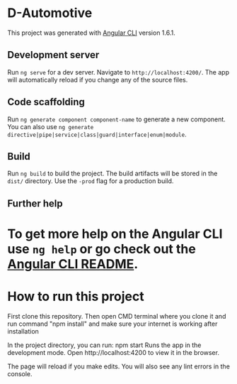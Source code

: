 # D-Automotive

This project was generated with [Angular CLI](https://github.com/angular/angular-cli) version 1.6.1.

## Development server

Run `ng serve` for a dev server. Navigate to `http://localhost:4200/`. The app will automatically reload if you change any of the source files.

## Code scaffolding

Run `ng generate component component-name` to generate a new component. You can also use `ng generate directive|pipe|service|class|guard|interface|enum|module`.

## Build

Run `ng build` to build the project. The build artifacts will be stored in the `dist/` directory. Use the `-prod` flag for a production build.

## Further help

# To get more help on the Angular CLI use `ng help` or go check out the [Angular CLI README](https://github.com/angular/angular-cli/blob/master/README.md).

# How to run this project

First clone this repository. Then open CMD terminal where you clone it and run command "npm install" and make sure your internet is working after installation

In the project directory, you can run:
npm start
Runs the app in the development mode.
Open http://localhost:4200 to view it in the browser.

The page will reload if you make edits.
You will also see any lint errors in the console.
